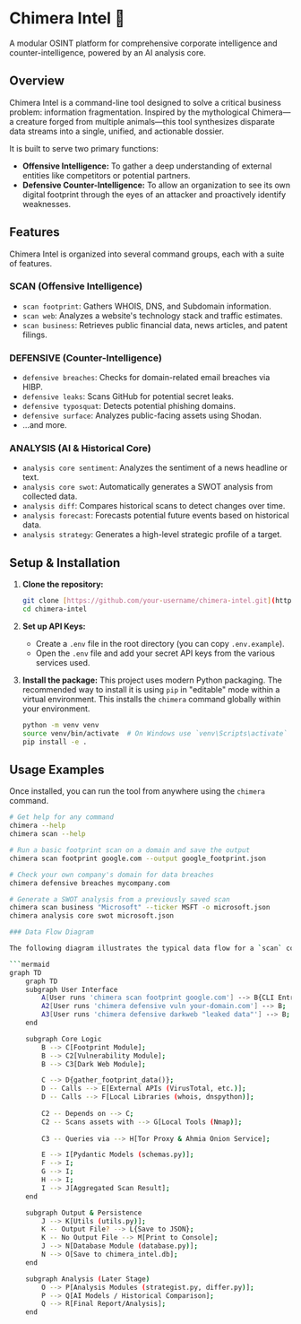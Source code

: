 # Chimera Intel 🔱

A modular OSINT platform for comprehensive corporate intelligence and counter-intelligence, powered by an AI analysis core.

## Overview

Chimera Intel is a command-line tool designed to solve a critical business problem: information fragmentation. Inspired by the mythological Chimera—a creature forged from multiple animals—this tool synthesizes disparate data streams into a single, unified, and actionable dossier.

It is built to serve two primary functions:
* **Offensive Intelligence:** To gather a deep understanding of external entities like competitors or potential partners.
* **Defensive Counter-Intelligence:** To allow an organization to see its own digital footprint through the eyes of an attacker and proactively identify weaknesses.

## Features

Chimera Intel is organized into several command groups, each with a suite of features.

### SCAN (Offensive Intelligence)
* `scan footprint`: Gathers WHOIS, DNS, and Subdomain information.
* `scan web`: Analyzes a website's technology stack and traffic estimates.
* `scan business`: Retrieves public financial data, news articles, and patent filings.

### DEFENSIVE (Counter-Intelligence)
* `defensive breaches`: Checks for domain-related email breaches via HIBP.
* `defensive leaks`: Scans GitHub for potential secret leaks.
* `defensive typosquat`: Detects potential phishing domains.
* `defensive surface`: Analyzes public-facing assets using Shodan.
* ...and more.

### ANALYSIS (AI & Historical Core)
* `analysis core sentiment`: Analyzes the sentiment of a news headline or text.
* `analysis core swot`: Automatically generates a SWOT analysis from collected data.
* `analysis diff`: Compares historical scans to detect changes over time.
* `analysis forecast`: Forecasts potential future events based on historical data.
* `analysis strategy`: Generates a high-level strategic profile of a target.

## Setup & Installation

1.  **Clone the repository:**
    ```bash
    git clone [https://github.com/your-username/chimera-intel.git](https://github.com/your-username/chimera-intel.git)
    cd chimera-intel
    ```

2.  **Set up API Keys:**
    -   Create a `.env` file in the root directory (you can copy `.env.example`).
    -   Open the `.env` file and add your secret API keys from the various services used.

3.  **Install the package:**
    This project uses modern Python packaging. The recommended way to install it is using `pip` in "editable" mode within a virtual environment. This installs the `chimera` command globally within your environment.

    ```bash
    python -m venv venv
    source venv/bin/activate  # On Windows use `venv\Scripts\activate`
    pip install -e .
    ```

## Usage Examples

Once installed, you can run the tool from anywhere using the `chimera` command.

```bash
# Get help for any command
chimera --help
chimera scan --help

# Run a basic footprint scan on a domain and save the output
chimera scan footprint google.com --output google_footprint.json

# Check your own company's domain for data breaches
chimera defensive breaches mycompany.com

# Generate a SWOT analysis from a previously saved scan
chimera scan business "Microsoft" --ticker MSFT -o microsoft.json
chimera analysis core swot microsoft.json

### Data Flow Diagram

The following diagram illustrates the typical data flow for a `scan` command.

```mermaid
graph TD
    graph TD
    subgraph User Interface
        A[User runs 'chimera scan footprint google.com'] --> B{CLI Entrypoint (cli.py)};
        A2[User runs 'chimera defensive vuln your-domain.com'] --> B;
        A3[User runs 'chimera defensive darkweb "leaked data"'] --> B;
    end

    subgraph Core Logic
        B --> C[Footprint Module];
        B --> C2[Vulnerability Module];
        B --> C3[Dark Web Module];

        C --> D{gather_footprint_data()};
        D -- Calls --> E[External APIs (VirusTotal, etc.)];
        D -- Calls --> F[Local Libraries (whois, dnspython)];
        
        C2 -- Depends on --> C;
        C2 -- Scans assets with --> G[Local Tools (Nmap)];
        
        C3 -- Queries via --> H[Tor Proxy & Ahmia Onion Service];

        E --> I[Pydantic Models (schemas.py)];
        F --> I;
        G --> I;
        H --> I;
        I --> J[Aggregated Scan Result];
    end

    subgraph Output & Persistence
        J --> K[Utils (utils.py)];
        K -- Output File? --> L{Save to JSON};
        K -- No Output File --> M[Print to Console];
        J --> N[Database Module (database.py)];
        N --> O[Save to chimera_intel.db];
    end

    subgraph Analysis (Later Stage)
        O --> P[Analysis Modules (strategist.py, differ.py)];
        P --> Q[AI Models / Historical Comparison];
        Q --> R[Final Report/Analysis];
    end